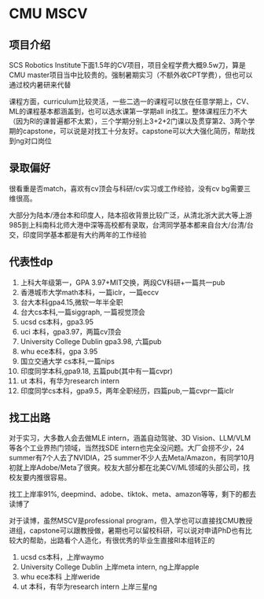# CMU MSCV


## 项目介绍
SCS Robotics Institute下面1.5年的CV项目，项目全程学费大概9.5w刀，算是CMU master项目当中比较贵的。强制暑期实习（不额外收CPT学费），但也可以通过校内暑研来代替

课程方面，curriculum比较灵活，一些二选一的课程可以放在任意学期上，CV、ML的课程基本都涵盖到，也可以选水课第一学期all in找工。整体课程压力不大（因为RI的课普遍都不太累），三个学期分别上3+2+2门课以及贯穿第2、3两个学期的capstone，可以说是对找工十分友好。capstone可以大大强化简历，帮助找到ng对口岗位



## 录取偏好
很看重是否match，喜欢有cv顶会与科研/cv实习或工作经验，没有cv bg需要三维很高。

大部分为陆本/港台本和印度人，陆本招收背景比较广泛，从清北浙大武大等上游985到上科南科北师大港中深等高校都有录取，台湾同学基本都来自台大/台清/台交，印度同学基本都是有大约两年的工作经验

## 代表性dp

1. 上科大年级第一，GPA 3.97+MIT交换，两段CV科研+一篇共一pub
2. 香港城市大学math本科，一篇iclr，一篇eccv
3. 台大本科gpa4.15,微软一年半全职
4. 台大cs本科,一篇siggraph, 一篇视觉顶会
5. ucsd cs本科，gpa3.95
6. uci 本科，gpa3.97，两篇cv顶会
7. University College Dublin gpa3.98, 六篇pub
8. whu ece本科，gpa 3.95
9. 国立交通大学 cs本科,一篇nips
10. 印度同学本科,gpa9.18, 五篇pub(其中有一篇cvpr)
11. ut 本科，有华为research intern
12. 印度同学cs本科，gpa9.5，两年全职经历，四篇pub,一篇cvpr一篇iclr



## 找工出路
对于实习，大多数人会去做MLE intern，涵盖自动驾驶、3D Vision、LLM/VLM等各个工业界热门领域，当然找SDE intern也完全没问题。大厂会捞不少，24 summer有7个人去了NVIDIA，25 summer不少人去Meta/Amazon，有同学10月初就上岸Adobe/Meta了很爽。校友大部分都在北美CV/ML领域的头部公司，找校友要内推很容易。

找工上岸率91%, deepmind、adobe、tiktok、meta、amazon等等，剩下的都去读博了

对于读博，虽然MSCV是professional program，但入学也可以直接找CMU教授进组，capstone可以跟教授做，暑期也可以留校科研，可以说对申请PhD也有比较大的帮助，出路看个人造化，有很优秀的毕业生直接RI本组转正的

1. ucsd cs本科，上岸waymo
2. University College Dublin  上岸meta intern, ng上岸apple
3. whu ece本科 上岸weride
4. ut 本科，有华为research intern 上岸三星ng
